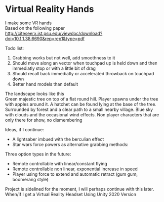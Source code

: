 # Virtual Reality Hands
I make some VR hands <br />
Based on the following paper <br />
http://citeseerx.ist.psu.edu/viewdoc/download?doi=10.1.1.38.6690&rep=rep1&type=pdf <br/>

Todo list:

1. Grabbing works but not well, add smoothness to it
2. Should move along an vector when touchpad up is held down and then immediatly stop or with a little bit of drag
3. Should recall back immediatly or accelerated throwback on touchpad down
4. Better hand models than default

The landscape looks like this <br/>
Green majestic tree on top of a flat round hill. Player spawns under the tree with apples around it. A hatchet can be found lying at the base of the tree.
Surrounded by forest and a clear path to a small nearby village. Blue sky with clouds and the occasional wind effects.
Non player characters that are only there for show, no dismembering

Ideas, if I continue:
- A lightsaber imbued with the berculian effect
- Star wars force powers as alternative grabbing methods:

Three option types in the future:
- Remote controllable with linear/constant flying
- Remote controllable non linear, exponential increase in speed
- Player using force to extend and automatic retract (gum gum, boomerang style)


Project is sidelined for the moment, I will perhaps continue with this later. When/if I get a Virtual Reality Headset
Using Unity 2020 Version
